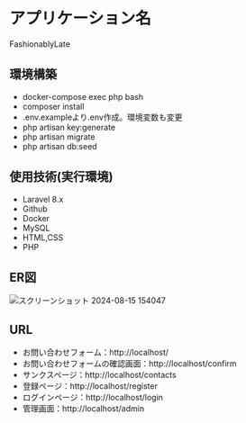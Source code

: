 # アプリケーション名
FashionablyLate

## 環境構築
- docker-compose exec php bash
- composer install
- .env.exampleより.env作成。環境変数も変更
- php artisan key:generate
- php artisan migrate
- php artisan db:seed

## 使用技術(実行環境)
- Laravel 8.x
- Github
- Docker
- MySQL
- HTML,CSS
- PHP

## ER図
![スクリーンショット 2024-08-15 154047](https://github.com/user-attachments/assets/f83eb49c-ffed-429c-a0f9-78cb847fcb50)

## URL
- お問い合わせフォーム：http://localhost/
- お問い合わせフォームの確認画面：http://localhost/confirm
- サンクスページ：http://localhost/contacts
- 登録ページ：http://localhost/register
- ログインページ：http://localhost/login
- 管理画面：http://localhost/admin
